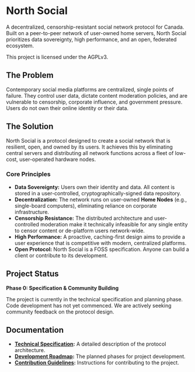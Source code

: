 # North Social

A decentralized, censorship-resistant social network protocol for Canada. Built on a peer-to-peer network of user-owned home servers, North Social prioritizes data sovereignty, high performance, and an open, federated ecosystem.

This project is licensed under the AGPLv3.

## The Problem

Contemporary social media platforms are centralized, single points of failure. They control user data, dictate content moderation policies, and are vulnerable to censorship, corporate influence, and government pressure. Users do not own their online identity or their data.

## The Solution

North Social is a protocol designed to create a social network that is resilient, open, and owned by its users. It achieves this by eliminating central servers and distributing all network functions across a fleet of low-cost, user-operated hardware nodes.

### Core Principles

*   **Data Sovereignty:** Users own their identity and data. All content is stored in a user-controlled, cryptographically-signed data repository.
*   **Decentralization:** The network runs on user-owned **Home Nodes** (e.g., single-board computers), eliminating reliance on corporate infrastructure.
*   **Censorship Resistance:** The distributed architecture and user-controlled moderation make it technically infeasible for any single entity to censor content or de-platform users network-wide.
*   **High Performance:** A proactive, caching-first design aims to provide a user experience that is competitive with modern, centralized platforms.
*   **Open Protocol:** North Social is a FOSS specification. Anyone can build a client or contribute to its development.

## Project Status

**Phase 0: Specification & Community Building**

The project is currently in the technical specification and planning phase. Code development has not yet commenced. We are actively seeking community feedback on the protocol design.

## Documentation

*   **[Technical Specification](./SPECIFICATION.md):** A detailed description of the protocol architecture.
*   **[Development Roadmap](./ROADMAP.md):** The planned phases for project development.
*   **[Contribution Guidelines](./CONTRIBUTING.md):** Instructions for contributing to the project.
